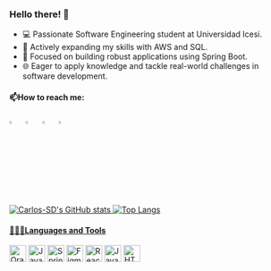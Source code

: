 ### Hello there! 👋

- 💻 Passionate Software Engineering student at Universidad Icesi.
- 🌱 Actively expanding my skills with AWS and SQL.
- 🤖 Focused on building robust applications using Spring Boot.
- 🌐 Eager to apply knowledge and tackle real-world challenges in software development.

#### 📫How to reach me:
[<img src="https://github.com/sciencepal/sciencepal/blob/master/assets/discord-round.svg" width="3.5%"/>](https://discord.com/users/sd_carlos)  &nbsp; [<img src="https://img.icons8.com/color/48/000000/linkedin.png" width="3.5%"/>](https://www.linkedin.com/in/carlos-felipe-s%C3%A1nchez-dur%C3%A1n-b8b7b8311/)  &nbsp; [<img src="https://img.icons8.com/fluent/48/000000/instagram-new.png" width="3.5%"/>](https://www.instagram.com/0437_cfs/)  &nbsp; <a href="mailto:carlosfelipe088@outlook.es"> <img src="https://img.icons8.com/fluent/48/000000/gmail.png" width="3.5%"/>


![Carlos-SD's GitHub stats](https://github-readme-stats.vercel.app/api?username=Carlos-SD&show_icons=true&theme=dark)
![Top Langs](https://github-readme-stats.vercel.app/api/top-langs/?username=Carlos-SD&layout=compact&theme=dark)

#### 👨🏻‍💻Languages and Tools

[<img src="https://cdn.jsdelivr.net/gh/devicons/devicon/icons/oracle/oracle-original.svg" height="30" alt="Oracle" style="max-width: 100%;">](https://www.oracle.com/database/)
[<img src="https://cdn.jsdelivr.net/gh/devicons/devicon/icons/java/java-original.svg" height="30" alt="Java" style="max-width: 100%;">](https://www.java.com/)
[<img src="https://cdn.jsdelivr.net/gh/devicons/devicon/icons/spring/spring-original.svg" height="30" alt="Spring Boot" style="max-width: 100%;">](https://spring.io/)
[<img src="https://cdn.jsdelivr.net/gh/devicons/devicon/icons/figma/figma-original.svg" height="30" alt="Figma" style="max-width: 100%;">](https://www.figma.com/)
[<img src="https://cdn.jsdelivr.net/gh/devicons/devicon/icons/react/react-original.svg" height="30" alt="React" style="max-width: 100%;">](https://reactjs.org/)
[<img src="https://cdn.jsdelivr.net/gh/devicons/devicon/icons/javascript/javascript-original.svg" height="30" alt="JavaScript" style="max-width: 100%;">](https://www.javascript.com/)
[<img src="https://cdn.jsdelivr.net/gh/devicons/devicon/icons/html5/html5-original.svg" height="30" alt="HTML" style="max-width: 100%;">](https://html.spec.whatwg.org/)









